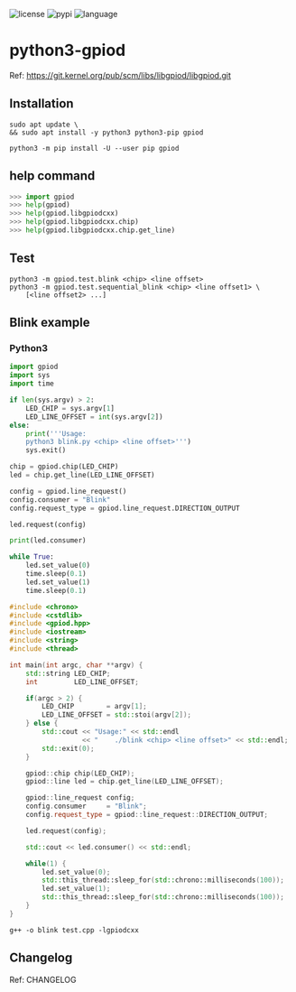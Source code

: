 ![license](https://img.shields.io/github/license/hhk7734/python3-gpiod)
![pypi](https://img.shields.io/pypi/v/gpiod)
![language](https://img.shields.io/github/languages/top/hhk7734/python3-gpiod)

# python3-gpiod

Ref: <a href="https://git.kernel.org/pub/scm/libs/libgpiod/libgpiod.git" target=_blank>https://git.kernel.org/pub/scm/libs/libgpiod/libgpiod.git</a>

## Installation

```shell
sudo apt update \
&& sudo apt install -y python3 python3-pip gpiod
```

```shell
python3 -m pip install -U --user pip gpiod
```

## help command

```python
>>> import gpiod
>>> help(gpiod)
>>> help(gpiod.libgpiodcxx)
>>> help(gpiod.libgpiodcxx.chip)
>>> help(gpiod.libgpiodcxx.chip.get_line)
```

## Test

```shell
python3 -m gpiod.test.blink <chip> <line offset>
python3 -m gpiod.test.sequential_blink <chip> <line offset1> \
    [<line offset2> ...]
```

## Blink example

### Python3

```python
import gpiod
import sys
import time

if len(sys.argv) > 2:
    LED_CHIP = sys.argv[1]
    LED_LINE_OFFSET = int(sys.argv[2])
else:
    print('''Usage:
    python3 blink.py <chip> <line offset>''')
    sys.exit()

chip = gpiod.chip(LED_CHIP)
led = chip.get_line(LED_LINE_OFFSET)

config = gpiod.line_request()
config.consumer = "Blink"
config.request_type = gpiod.line_request.DIRECTION_OUTPUT

led.request(config)

print(led.consumer)

while True:
    led.set_value(0)
    time.sleep(0.1)
    led.set_value(1)
    time.sleep(0.1)
```

```c++
#include <chrono>
#include <cstdlib>
#include <gpiod.hpp>
#include <iostream>
#include <string>
#include <thread>

int main(int argc, char **argv) {
    std::string LED_CHIP;
    int         LED_LINE_OFFSET;

    if(argc > 2) {
        LED_CHIP        = argv[1];
        LED_LINE_OFFSET = std::stoi(argv[2]);
    } else {
        std::cout << "Usage:" << std::endl
                  << "    ./blink <chip> <line offset>" << std::endl;
        std::exit(0);
    }

    gpiod::chip chip(LED_CHIP);
    gpiod::line led = chip.get_line(LED_LINE_OFFSET);

    gpiod::line_request config;
    config.consumer     = "Blink";
    config.request_type = gpiod::line_request::DIRECTION_OUTPUT;

    led.request(config);

    std::cout << led.consumer() << std::endl;

    while(1) {
        led.set_value(0);
        std::this_thread::sleep_for(std::chrono::milliseconds(100));
        led.set_value(1);
        std::this_thread::sleep_for(std::chrono::milliseconds(100));
    }
}
```

```shell
g++ -o blink test.cpp -lgpiodcxx
```

## Changelog

Ref: CHANGELOG
